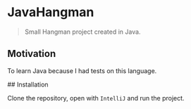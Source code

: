# JavaHangman

> Small Hangman project created in Java.

## Motivation

To learn Java because I had tests on this language.

## Installation

Clone the repository, open with `IntelliJ` and run the project.
